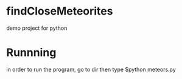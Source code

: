 # findCloseMeteorites
demo project for python 

# Runnning
in order to run the program, go to dir then type $python meteors.py
